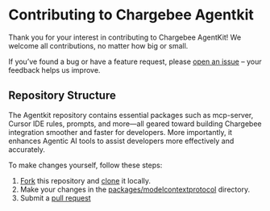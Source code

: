 # Contributing to Chargebee Agentkit

Thank you for your interest in contributing to Chargebee AgentKit! We welcome all contributions, no matter how big or small.

If you’ve found a bug or have a feature request, please [open an issue](/issues) – your feedback helps us improve.

## Repository Structure

The Agentkit repository contains essential packages such as mcp-server, Cursor IDE rules, prompts, and more—all geared toward building Chargebee integration smoother and faster for developers. More importantly, it enhances Agentic AI tools to assist developers more effectively and accurately.

To make changes yourself, follow these steps:

1. [Fork](https://help.github.com/articles/fork-a-repo/) this repository and [clone](https://help.github.com/articles/cloning-a-repository/) it locally.
2. Make your changes in the [packages/modelcontextprotocol](/packages/modelcontextprotocol) directory.
3. Submit a [pull request](https://help.github.com/articles/creating-a-pull-request-from-a-fork/)
